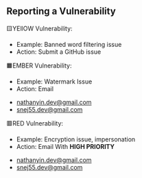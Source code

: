 <!--# Security Policy

## Supported Versions

Use this section to tell people about which versions of your project are
currently being supported with security updates.

| Version | Supported          |
| ------- | ------------------ |
| 5.1.x   | :white_check_mark: |
| 5.0.x   | :x:                |
| 4.0.x   | :white_check_mark: |
| < 4.0   | :x:                |-->

## Reporting a Vulnerability
🟨YEllOW Vulnerability:
* Example: Banned word filtering issue
* Action: Submit a GitHub issue

🟧EMBER Vulnerability:
* Example: Watermark Issue
* Action: Email
 - nathanyin.dev@gmail.com
 - snej55.dev@gmail.com
   
🟥RED Vulnerability:
* Example: Encryption issue, impersonation
* Action: Email With **HIGH PRIORITY**
 - nathanyin.dev@gmail.com
 - snej55.dev@gmail.com

